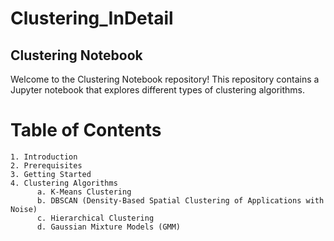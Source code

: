 # Clustering_InDetail

## Clustering Notebook

Welcome to the Clustering Notebook repository! This repository contains a Jupyter notebook that explores different types of clustering algorithms.

# Table of Contents

    1. Introduction
    2. Prerequisites
    3. Getting Started
    4. Clustering Algorithms
          a. K-Means Clustering
          b. DBSCAN (Density-Based Spatial Clustering of Applications with Noise)
          c. Hierarchical Clustering
          d. Gaussian Mixture Models (GMM)
